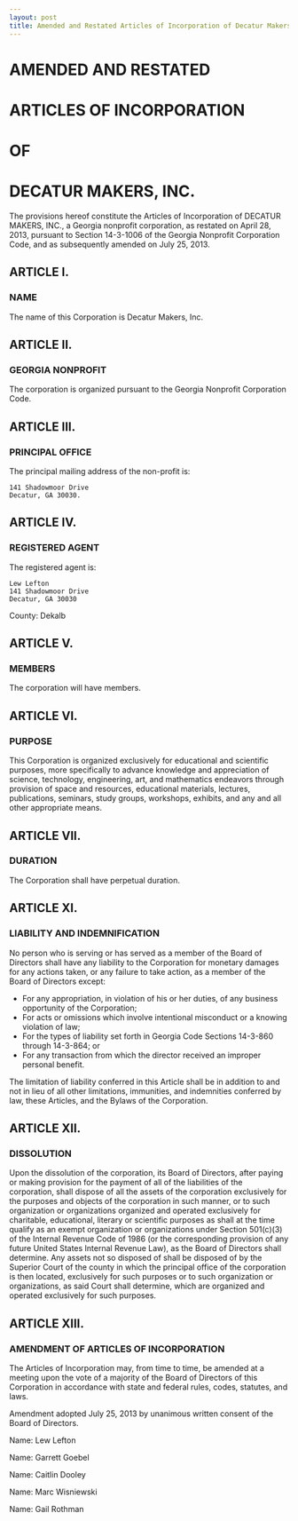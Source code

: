 ```yaml
---
layout: post
title: Amended and Restated Articles of Incorporation of Decatur Makers, Inc.
---
```


# AMENDED AND RESTATED
# ARTICLES OF INCORPORATION
# OF
# DECATUR MAKERS, INC.

The provisions hereof constitute the Articles of Incorporation of DECATUR MAKERS, INC., a Georgia nonprofit corporation, as restated on April 28, 2013, pursuant to Section 14-3-1006 of the Georgia Nonprofit Corporation Code, and as subsequently amended on July 25, 2013.

## ARTICLE I. 

### NAME 

The name of this Corporation is Decatur Makers, Inc.

## ARTICLE II. 

### GEORGIA NONPROFIT 

The corporation is organized pursuant to the Georgia Nonprofit Corporation Code.

## ARTICLE III. 

### PRINCIPAL OFFICE 

The principal mailing address of the non-profit is:

    141 Shadowmoor Drive
    Decatur, GA 30030.

## ARTICLE IV. 

### REGISTERED AGENT 

The registered agent is:

    Lew Lefton
    141 Shadowmoor Drive
    Decatur, GA 30030

County: Dekalb

## ARTICLE V. 

### MEMBERS 

The corporation will have members.

## ARTICLE VI. 

### PURPOSE 

This Corporation is organized exclusively for educational and scientific purposes, more specifically to advance knowledge and appreciation of science, technology, engineering, art, and mathematics endeavors through provision of space and resources, educational materials, lectures, publications, seminars, study groups, workshops, exhibits, and any and all other appropriate means.

## ARTICLE VII. 

### DURATION 

The Corporation shall have perpetual duration.

## ARTICLE XI. 

### LIABILITY AND INDEMNIFICATION 

No person who is serving or has served as a member of the Board of Directors shall have any liability to the Corporation for monetary damages for any actions taken, or any failure to take action, as a member of the Board of Directors except:

+ For any appropriation, in violation of his or her duties, of any business opportunity of the Corporation;
+ For acts or omissions which involve intentional misconduct or a knowing violation of law;
+ For the types of liability set forth in Georgia Code Sections 14-3-860 through 14-3-864; or
+ For any transaction from which the director received an improper personal benefit.

The limitation of liability conferred in this Article shall be in addition to and not in lieu of all other limitations, immunities, and indemnities conferred by law, these Articles, and the Bylaws of the Corporation.

## ARTICLE XII.

### DISSOLUTION

Upon the dissolution of the corporation, its Board of Directors, after paying or making provision for the payment of all of the liabilities of the corporation, shall dispose of all the assets of the corporation exclusively for the purposes and objects of the corporation in such manner, or to such organization or organizations organized and operated exclusively for charitable, educational, literary or scientific purposes as shall at the time qualify as an exempt organization or organizations under Section 501(c)(3) of the Internal Revenue Code of 1986 (or the corresponding provision of any future United States Internal Revenue Law), as the Board of Directors shall determine. Any assets not so disposed of shall be disposed of by the Superior Court of the county in which the principal office of the corporation is then located, exclusively for such purposes or to such organization or organizations, as said Court shall determine, which are organized and operated exclusively for such purposes.

## ARTICLE XIII. 

### AMENDMENT OF ARTICLES OF INCORPORATION

The Articles of Incorporation may, from time to time, be amended at a meeting upon the vote of a majority of the Board of Directors of this Corporation in accordance with state and federal rules, codes, statutes, and laws.

Amendment adopted July 25, 2013 by unanimous written consent of the Board of Directors.


Name: Lew Lefton

Name: Garrett Goebel

Name: Caitlin Dooley

Name: Marc Wisniewski

Name: Gail Rothman


